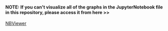 #### NOTE: If you can't visualize all of the graphs in the JupyterNotebook file in this repository, please access it from here >> <br>
[NBViewer](https://nbviewer.org/github/VoinovaE/TripleTen_Data_Analysis/blob/main/10_AAB_test/10_AAB_test.ipynb)
